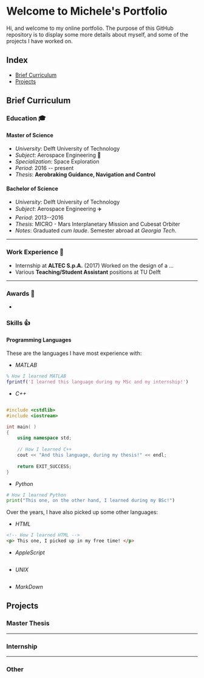 # Welcome to Michele's Portfolio

Hi, and welcome to my online portfolio. The purpose of this GitHub repository is to display some more details about myself, and some of the projects I have worked on.

## Index

- [Brief Curriculum](https://mfacchinelli.github.io/#brief-curriculum)
- [Projects](https://mfacchinelli.github.io/#projects)

## Brief Curriculum

### Education :mortar_board:

#### Master of Science

- *University*: Delft University of Technology
- *Subject*: Aerospace Engineering :rocket:
- *Specialization*: Space Exploration
- *Period*: 2016 -- present
- *Thesis*: **Aerobraking Guidance, Navigation and Control**

#### Bachelor of Science

- *University*: Delft University of Technology
- *Subject*: Aerospace Engineering :airplane:
- *Period*: 2013--2016
- *Thesis*: MICRO - Mars Interplanetary Mission and Cubesat Orbiter []()
- *Notes*: Graduated *cum laude*. Semester abroad at *Georgia Tech*.

---

### Work Experience :briefcase:

- Internship at **ALTEC S.p.A.** (2017)
Worked on the design of a ...
- Various **Teaching/Student Assistant** positions at TU Delft

---

### Awards :tada:

- 

### Skills :thumbsup:

#### Programming Languages

These are the languages I have most experience with:

- *MATLAB*
```matlab
% How I learned MATLAB
fprintf('I learned this language during my MSc and my internship!')
```
- *C++*
```c++

#include <cstdlib>
#include <iostream>

int main( )
{
    using namespace std;
   
    // How I learned C++
    cout << "And this language, during my thesis!" << endl;
   
    return EXIT_SUCCESS;
}
```
- *Python*
```python
# How I learned Python
print("This one, on the other hand, I learned during my BSc!")
```

Over the years, I have also picked up some other languages:

- *HTML*
```html
<!-- How I learned HTML -->
<p> This one, I picked up in my free time! </p>
```
- *AppleScript*
```applescript

```
- *UNIX*
```unix

```
- *MarkDown*

## Projects

### Master Thesis

---

### Internship

---

### Other
